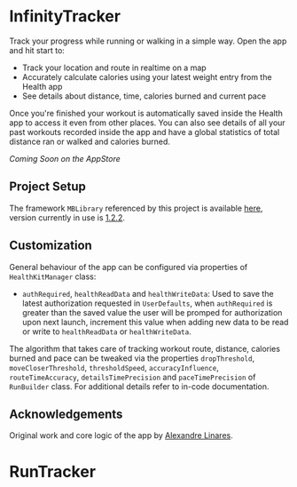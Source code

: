 # InfinityTracker
Track your progress while running or walking in a simple way. Open the app and hit start to:
- Track your location and route in realtime on a map
- Accurately calculate calories using your latest weight entry from the Health app
- See details about distance, time, calories burned and current pace

Once you're finished your workout is automatically saved inside the Health app to access it even from other places. You can also see details of all your past workouts recorded inside the app and have a global statistics of total distance ran or walked and calories burned.

*Coming Soon on the AppStore*

## Project Setup
The framework `MBLibrary` referenced by this project is available [here](https://github.com/piscoTech/MBLibrary), version currently in use is [1.2.2](https://github.com/piscoTech/MBLibrary/releases/tag/v1.2.2(9)).

## Customization
General behaviour of the app can be configured via properties of `HealthKitManager` class:

* `authRequired`, `healthReadData` and `healthWriteData`: Used to save the latest authorization requested in `UserDefaults`, when `authRequired` is greater than the saved value the user will be promped for authorization upon next launch, increment this value when adding new data to be read or write to `healthReadData` or `healthWriteData`.

The algorithm that takes care of tracking workout route, distance, calories burned and pace can be tweaked via the properties `dropThreshold`, `moveCloserThreshold`, `thresholdSpeed`, `accuracyInfluence`, `routeTimeAccuracy`, `detailsTimePrecision` and `paceTimePrecision` of `RunBuilder` class. For additional details refer to in-code documentation.

## Acknowledgements
Original work and core logic of the app by [Alexandre Linares](https://github.com/alekszilla/InfinityTracker).
# RunTracker
